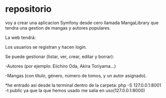 # repositorio
voy a crear una aplicacion Symfony desde cero llamada MangaLibrary que tendra una gestion de mangas y autores populares.

La web tendrá:

Los usuarios se registran y hacen login.

Se puede gestionar (listar, ver, crear, editar y borrar):

-Autores (por ejemplo: Eiichiro Oda, Akira Toriyama…)

-Mangas (con título, género, número de tomos, y un autor asignado).

*he entrado asi desde la terminal dentro de la carpeta: php -S 127.0.0.1:8001 -t public ya que la que hemos usado me salia en uso(127.0.0.1:8000)
